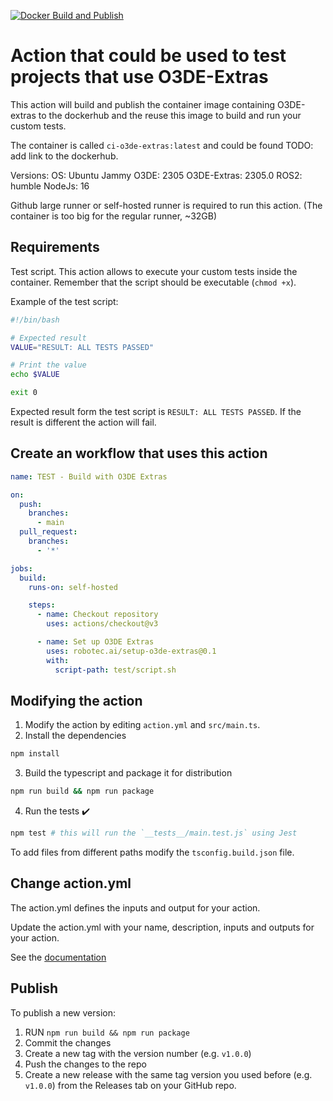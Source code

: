 [![Docker Build and Publish](https://github.com/RobotecAI/setup-o3de-extras/actions/workflows/daily-o3de-extras-build.yml/badge.svg)](https://github.com/RobotecAI/setup-o3de-extras/actions/workflows/daily-o3de-extras-build.yml)

# Action that could be used to test projects that use O3DE-Extras

This action will build and publish the container image containing O3DE-extras to the dockerhub and the reuse this image to build and run your custom tests.

The container is called `ci-o3de-extras:latest` and could be found TODO: add link to the dockerhub.

Versions:
OS: Ubuntu Jammy
O3DE: 2305
O3DE-Extras: 2305.0
ROS2: humble
NodeJs: 16

Github large runner or self-hosted runner is required to run this action. (The container is too big for the regular runner, ~32GB)

## Requirements

Test script. This action allows to execute your custom tests inside the container. Remember that the script should be executable (`chmod +x`).

Example of the test script:
```bash
#!/bin/bash

# Expected result
VALUE="RESULT: ALL TESTS PASSED"

# Print the value
echo $VALUE

exit 0
```

Expected result form the test script is `RESULT: ALL TESTS PASSED`. If the result is different the action will fail.


## Create an workflow that uses this action

```yaml
name: TEST - Build with O3DE Extras

on:
  push:
    branches:
      - main
  pull_request:
    branches:
      - '*'

jobs:
  build:
    runs-on: self-hosted

    steps:
      - name: Checkout repository
        uses: actions/checkout@v3

      - name: Set up O3DE Extras
        uses: robotec.ai/setup-o3de-extras@0.1
        with:
          script-path: test/script.sh
```


## Modifying the action

1. Modify the action by editing `action.yml` and `src/main.ts`. 
2. Install the dependencies
```bash
npm install
```
3. Build the typescript and package it for distribution
```bash
npm run build && npm run package
```
4. Run the tests :heavy_check_mark:  
```bash
npm test # this will run the `__tests__/main.test.js` using Jest
```

To add files from different paths modify the `tsconfig.build.json` file.

## Change action.yml

The action.yml defines the inputs and output for your action.

Update the action.yml with your name, description, inputs and outputs for your action.

See the [documentation](https://help.github.com/en/articles/metadata-syntax-for-github-actions)

## Publish 

To publish a new version: 
1. RUN `npm run build && npm run package`
2. Commit the changes
3. Create a new tag with the version number (e.g. `v1.0.0`)
4. Push the changes to the repo
5. Create a new release with the same tag version you used before (e.g. `v1.0.0`) from the Releases tab on your GitHub repo.

